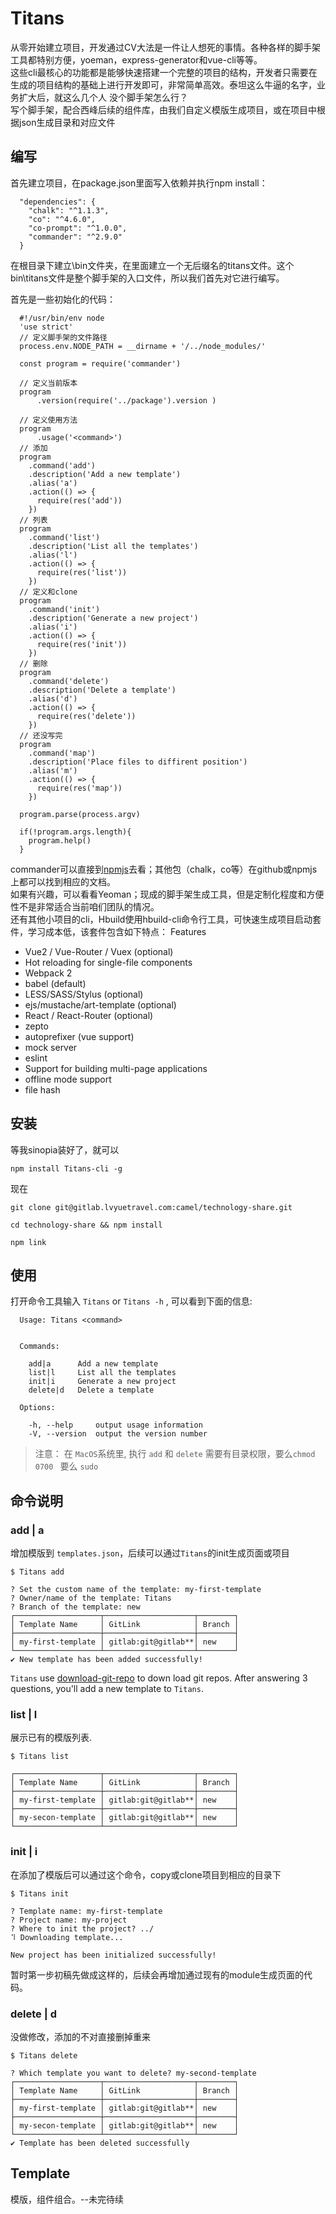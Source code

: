 # Titans
从零开始建立项目，开发通过CV大法是一件让人想死的事情。各种各样的脚手架工具都特别方便，yoeman，express-generator和vue-cli等等。  
这些cli最核心的功能都是能够快速搭建一个完整的项目的结构，开发者只需要在生成的项目结构的基础上进行开发即可，非常简单高效。泰坦这么牛逼的名字，业务扩大后，就这么几个人 没个脚手架怎么行？  
写个脚手架，配合西峰后续的组件库，由我们自定义模版生成项目，或在项目中根据json生成目录和对应文件  
## 编写
首先建立项目，在package.json里面写入依赖并执行npm install：
```
  "dependencies": {
    "chalk": "^1.1.3",
    "co": "^4.6.0",
    "co-prompt": "^1.0.0",
    "commander": "^2.9.0"
  }
```
在根目录下建立\bin文件夹，在里面建立一个无后缀名的titans文件。这个bin\titans文件是整个脚手架的入口文件，所以我们首先对它进行编写。

首先是一些初始化的代码：
```
  #!/usr/bin/env node 
  'use strict'
  // 定义脚手架的文件路径
  process.env.NODE_PATH = __dirname + '/../node_modules/'

  const program = require('commander')

  // 定义当前版本
  program
      .version(require('../package').version )

  // 定义使用方法
  program
      .usage('<command>')
  // 添加
  program
    .command('add')
    .description('Add a new template')
    .alias('a')
    .action(() => {
      require(res('add'))
    })
  // 列表
  program
    .command('list')
    .description('List all the templates')
    .alias('l')
    .action(() => {
      require(res('list'))
    })
  // 定义和clone
  program
    .command('init')
    .description('Generate a new project')
    .alias('i')
    .action(() => {
      require(res('init'))
    })
  // 删除
  program
    .command('delete')
    .description('Delete a template')
    .alias('d')
    .action(() => {
      require(res('delete'))
    })
  // 还没写完
  program
    .command('map')
    .description('Place files to diffirent position')
    .alias('m')
    .action(() => {
      require(res('map'))
    })

  program.parse(process.argv)

  if(!program.args.length){
    program.help()
  }
```
commander可以直接到[npmjs](https://www.npmjs.com/package/commander)去看；其他包（chalk，co等）在github或npmjs上都可以找到相应的文档。  
如果有兴趣，可以看看Yeoman；现成的脚手架生成工具，但是定制化程度和方便性不是非常适合当前咱们团队的情况。  
还有其他小项目的cli，Hbuild使用hbuild-cli命令行工具，可快速生成项目启动套件，学习成本低，该套件包含如下特点：
Features

+ Vue2 / Vue-Router / Vuex (optional)
+ Hot reloading for single-file components
+ Webpack 2 
+ babel (default)
+ LESS/SASS/Stylus (optional)
+ ejs/mustache/art-template (optional)
+ React / React-Router (optional)
+ zepto
+ autoprefixer (vue support)
+ mock server
+ eslint
+ Support for building multi-page applications
+ offline mode support
+ file hash

## 安装
等我sinopia装好了，就可以
```
npm install Titans-cli -g
```
现在
```
git clone git@gitlab.lvyuetravel.com:camel/technology-share.git

cd technology-share && npm install

npm link
```

## 使用
打开命令工具输入 `Titans` or `Titans -h` , 可以看到下面的信息:
```
  Usage: Titans <command>


  Commands:

    add|a      Add a new template
    list|l     List all the templates
    init|i     Generate a new project
    delete|d   Delete a template

  Options:

    -h, --help     output usage information
    -V, --version  output the version number
```

> 注意： 在 `MacOS`系统里, 执行 `add` 和 `delete` 需要有目录权限，要么`chmod 0700 ` 要么 `sudo`

## 命令说明
### add | a
增加模版到 `templates.json`，后续可以通过`Titans`的init生成页面或项目
```
$ Titans add

? Set the custom name of the template: my-first-template
? Owner/name of the template: Titans
? Branch of the template: new
┌───────────────────┬────────────────────┬────────┐
│ Template Name     │ GitLink            │ Branch │
├───────────────────┼────────────────────┼────────┤
│ my-first-template │ gitlab:git@gitlab**│ new    │
└───────────────────┴────────────────────┴────────┘
✔ New template has been added successfully!
```
`Titans` use [download-git-repo](http://gitlab.lvyuetravel.com/camel/technology-share.git) to down load git repos. After answering 3 questions, you'll add a new template to `Titans`.

### list | l
展示已有的模版列表.
```
$ Titans list

┌───────────────────┬────────────────────┬────────┐
│ Template Name     │ GitLink            │ Branch │
├───────────────────┼────────────────────┼────────┤
│ my-first-template │ gitlab:git@gitlab**│ new    │
├───────────────────┼────────────────────┼────────┤
│ my-secon-template │ gitlab:git@gitlab**│ new    │
└───────────────────┴────────────────────┴────────┘
```

### init | i
在添加了模版后可以通过这个命令，copy或clone项目到相应的目录下
```
$ Titans init

? Template name: my-first-template
? Project name: my-project
? Where to init the project? ../
⠹ Downloading template...

New project has been initialized successfully!
```

暂时第一步初稿先做成这样的，后续会再增加通过现有的module生成页面的代码。

### delete | d
没做修改，添加的不对直接删掉重来
```
$ Titans delete

? Which template you want to delete? my-second-template
┌───────────────────┬────────────────────┬────────┐
│ Template Name     │ GitLink            │ Branch │
├───────────────────┼────────────────────┼────────┤
│ my-first-template │ gitlab:git@gitlab**│ new    │
├───────────────────┼────────────────────┼────────┤
│ my-secon-template │ gitlab:git@gitlab**│ new    │
└───────────────────┴────────────────────┴────────┘
✔ Template has been deleted successfully
```

## Template
模版，组件组合。--未完待续
